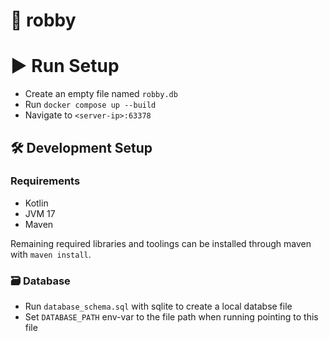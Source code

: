 # 🤖 robby

# ▶ Run Setup

* Create an empty file named `robby.db`
* Run `docker compose up --build`
* Navigate to `<server-ip>:63378`

## 🛠 Development Setup

### Requirements

* Kotlin
* JVM 17
* Maven

Remaining required libraries and toolings can be installed through maven with `maven install`.

### 🗃 Database

* Run `database_schema.sql` with sqlite to create a local databse file
* Set `DATABASE_PATH` env-var to the file path when running pointing to this file
